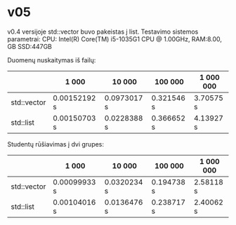 # v05

v0.4 versijoje std::vector buvo pakeistas į list.
Testavimo sistemos parametrai:
CPU: Intel(R) Core(TM) i5-1035G1 CPU @ 1.00GHz, RAM:8.00, GB SSD:447GB

Duomenų nuskaitymas iš failų:

||1 000     |10 000      |100 000    |1 000 000 |
|-----------|------------|-----------|----------|---------|
|std::vector|0.00152192 s|0.0973017 s|0.321546 s|3.70575 s|
|std::list  |0.00150703 s|0.0228388 s|0.366652 s|4.13927 s|

Studentų rūšiavimas į dvi grupes:

||1 000     |10 000      |100 000    |1 000 000 |
|-----------|------------|-----------|----------|---------|
|std::vector|0.00099933 s|0.0320234 s|0.194738 s|2.58118 s|
|std::list  |0.00104016 s|0.0136476 s|0.238717 s|2.40062 s|
